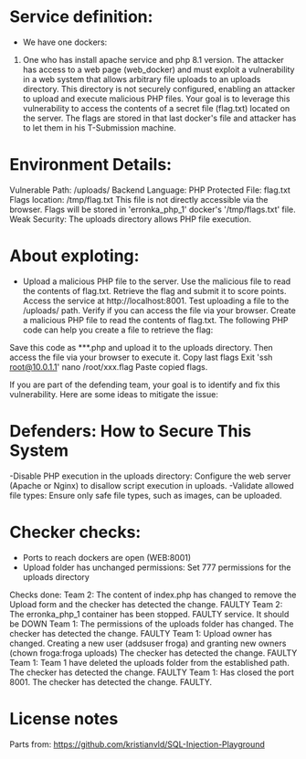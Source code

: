 # Service definition:
- We have one dockers: 
1. One who has install apache service and php 8.1 version. 
The attacker has access to a web page (web_docker) and must exploit a vulnerability in a web system that allows arbitrary file uploads to an uploads directory. This directory is not securely configured, enabling an attacker to upload and execute malicious PHP files. Your goal is to leverage this vulnerability to access the contents of a secret file (flag.txt) located on the server.
The flags are stored in that last docker's file and attacker has to let them in his T-Submission machine. 

# Environment Details:
Vulnerable Path: /uploads/
Backend Language: PHP
Protected File: flag.txt
Flags location: /tmp/flag.txt
This file is not directly accessible via the browser. Flags will be stored in 'erronka_php_1' docker's '/tmp/flags.txt' file. 
Weak Security:
The uploads directory allows PHP file execution.
    
# About exploting:
- Upload a malicious PHP file to the server.
Use the malicious file to read the contents of flag.txt.
Retrieve the flag and submit it to score points.
Access the service at http://localhost:8001.
Test uploading a file to the /uploads/ path. Verify if you can access the file via your browser.
Create a malicious PHP file to read the contents of flag.txt.
The following PHP code can help you create a file to retrieve the flag:

  <?php
  echo file_get_contents('/tmp/flag.txt');
  ?>

Save this code as ***.php and upload it to the uploads directory. Then access the file via your browser to execute it.
  Copy last flags
  Exit
  'ssh root@10.0.1.1'
  nano /root/xxx.flag
    Paste copied flags. 

If you are part of the defending team, your goal is to identify and fix this vulnerability. Here are some ideas to mitigate the issue:

# Defenders: How to Secure This System

-Disable PHP execution in the uploads directory:
  Configure the web server (Apache or Nginx) to disallow script execution in uploads.
-Validate allowed file types:
  Ensure only safe file types, such as images, can be uploaded.
     
# Checker checks:
- Ports to reach dockers are open (WEB:8001)
- Upload folder has unchanged permissions: Set 777 permissions for the uploads directory

Checks done:
Team 2: The content of index.php has changed to remove the Upload form and the checker has detected the change. FAULTY
Team 2: The erronka_php_1 container has been stopped. FAULTY service. It should be DOWN
Team 1: The permissions of the uploads folder has changed. The checker has detected the change. FAULTY
Team 1: Upload owner has changed. Creating a new user (addsuser froga) and granting new owners (chown froga:froga uploads) The checker has detected the change. FAULTY
Team 1: Team 1 have deleted the uploads folder from the established path. The checker has detected the change. FAULTY
Team 1: Has closed the port 8001. The checker has detected the change. FAULTY.

# License notes
Parts from:
https://github.com/kristianvld/SQL-Injection-Playground



